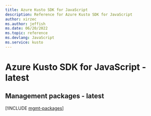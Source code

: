```yaml
---
title: Azure Kusto SDK for JavaScript
description: Reference for Azure Kusto SDK for JavaScript
author: xirzec
ms.author: jeffish
ms.date: 06/20/2022
ms.topic: reference
ms.devlang: JavaScript
ms.service: kusto
---
```

# Azure Kusto SDK for JavaScript - latest
## Management packages - latest
[!INCLUDE [mgmt-packages](kusto-mgmt-index.md)]

